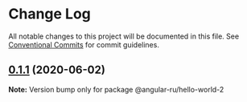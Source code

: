 # Change Log

All notable changes to this project will be documented in this file.
See [Conventional Commits](https://conventionalcommits.org) for commit guidelines.

## [0.1.1](https://github.com/Angular-RU/angular-ru-sdk/compare/v0.1.0...v0.1.1) (2020-06-02)

**Note:** Version bump only for package @angular-ru/hello-world-2
